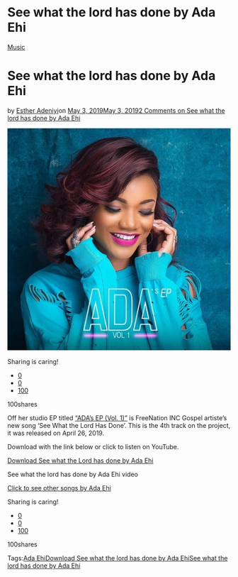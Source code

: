 # See what the lord has done by Ada Ehi

[Music](https://estheradeniyi.com/category/music/)
# See what the lord has done by Ada Ehi

by [Esther Adeniyi](https://estheradeniyi.com/author/esther-adeniyi/)on [May 3, 2019May 3, 2019](https://estheradeniyi.com/see-what-the-lord-has-done-by-ada-ehi/)[2 Comments on See what the lord has done by Ada Ehi](https://estheradeniyi.com/see-what-the-lord-has-done-by-ada-ehi/#comments)

![](images\SDFF-2.jpg)

Sharing is caring!

- [0](https://www.facebook.com/sharer/sharer.php?u=https%3A%2F%2Festheradeniyi.com%2Fsee-what-the-lord-has-done-by-ada-ehi%2F&amp;t=See%20what%20the%20lord%20has%20done%20by%20Ada%20Ehi)
- [0](https://twitter.com/intent/tweet?text=See%20what%20the%20lord%20has%20done%20by%20Ada%20Ehi&amp;url=https%3A%2F%2Festheradeniyi.com%2Fsee-what-the-lord-has-done-by-ada-ehi%2F)
- [100](#)

100shares

Off her studio EP titled&#xA0;[&#x201C;ADA&#x2019;s EP (Vol. 1)&#x201D;](https://media.okhype.com/album/169/ada-ehi-adas-ep-vol-1) is FreeNation INC Gospel artiste&#x2019;s new song &#x2018;See What the Lord Has Done&#x2019;. This is the 4th track on the project, it was released on April 26, 2019.

Download with the link below or click to listen on YouTube.

[Download See what the Lord has done by Ada Ehi](https://9jaflaver.com/download-music-mp3-ada-see-what-the-lord-has-done/)

See what the lord has done by Ada Ehi video

[Click to see other songs by Ada Ehi](https://estheradeniyi.com/tag/ada-ehi/)

Sharing is caring!

- [0](https://www.facebook.com/sharer/sharer.php?u=https%3A%2F%2Festheradeniyi.com%2Fsee-what-the-lord-has-done-by-ada-ehi%2F&amp;t=See%20what%20the%20lord%20has%20done%20by%20Ada%20Ehi)
- [0](https://twitter.com/intent/tweet?text=See%20what%20the%20lord%20has%20done%20by%20Ada%20Ehi&amp;url=https%3A%2F%2Festheradeniyi.com%2Fsee-what-the-lord-has-done-by-ada-ehi%2F)
- [100](#)

100shares

Tags:[Ada Ehi](https://estheradeniyi.com/tag/ada-ehi/)[Download See what the lord has done by Ada Ehi](https://estheradeniyi.com/tag/download-see-what-the-lord-has-done-by-ada-ehi/)[See what the lord has done by Ada Ehi](https://estheradeniyi.com/tag/see-what-the-lord-has-done-by-ada-ehi/)